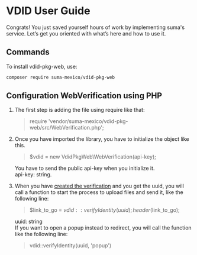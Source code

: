 # VDID User Guide

Congrats! You just saved yourself hours of work by implementing suma's service. Let’s get you oriented with what’s here and how to use it.

## Commands

To install vdid-pkg-web, use:

```bash
composer require suma-mexico/vdid-pkg-web
```

## Configuration WebVerification using PHP

1. The first step is adding the file using require like that:<br/>

   > require 'vendor/suma-mexico/vdid-pkg-web/src/WebVerification.php';

2. Once you have imported the library, you have to initialize the object like this.<br/>

   > $vdid = new VdidPkgWeb\WebVerification(api-key);

   You have to send the public api-key when you initialize it.<br/>
   api-key: string.

3. When you have [created the verification](https://documenter.getpostman.com/view/13807324/TW6xooD3#6d48e323-7466-48f5-a34e-dfb2c10588ac) and you get the uuid, you will call a function to start the process to upload files and send it, like the following line:<br/>

   > $link_to_go = $vdid::verifyIdentity(uuid);
   > header($link_to_go);

   uuid: string<br/>
   If you want to open a popup instead to redirect, you will call the function like the following line:<br/>

   > vdid::verifyIdentity(uuid, 'popup')
